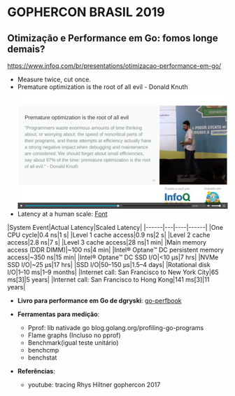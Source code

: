 # GOPHERCON BRASIL 2019

## Otimização e Performance em Go: fomos longe demais?

https://www.infoq.com/br/presentations/otimizacao-performance-em-go/

- Measure twice, cut once.
- Premature optimization is the root of all evil - Donald Knuth
![image](./rootOfAllEvil.jpg)
- Latency at a human scale: [Font]( https://www.prowesscorp.com/computer-latency-at-a-human-scale/)

|System Event|Actual Latency|Scaled Latency|
|------|---|----|------|
|One CPU cycle|0.4 ns|1 s|
|Level 1 cache access|0.9 ns|2 s|
|Level 2 cache access|2.8 ns|7 s|
|Level 3 cache access|28 ns|1 min|
|Main memory access (DDR DIMM)|~100 ns|4 min|
|Intel® Optane™ DC persistent memory access|~350 ns|15 min|
|Intel® Optane™ DC SSD I/O|<10 μs|7 hrs|
|NVMe SSD I/O|~25 μs|17 hrs|
|SSD I/O|50–150 μs|1.5–4 days|
|Rotational disk I/O|1–10 ms|1–9 months|
|Internet call: San Francisco to New York City|65 ms[3]|5 years|
|Internet call: San Francisco to Hong Kong|141 ms[3]|11 years|

- **Livro para performance em Go de dgryski**: [go-perfbook](https://github.com/dgryski/go-perfbook)

- **Ferramentas para medição**:
  - Pprof: lib nativade go blog.golang.org/profiling-go-programs
  - Flame graphs (Incluso no pprof)
  - Benchmark(igual teste unitário)
  - benchcmp
  - benchstat

- **Referências**:
  - youtube: tracing Rhys Hiltner gophercon 2017
